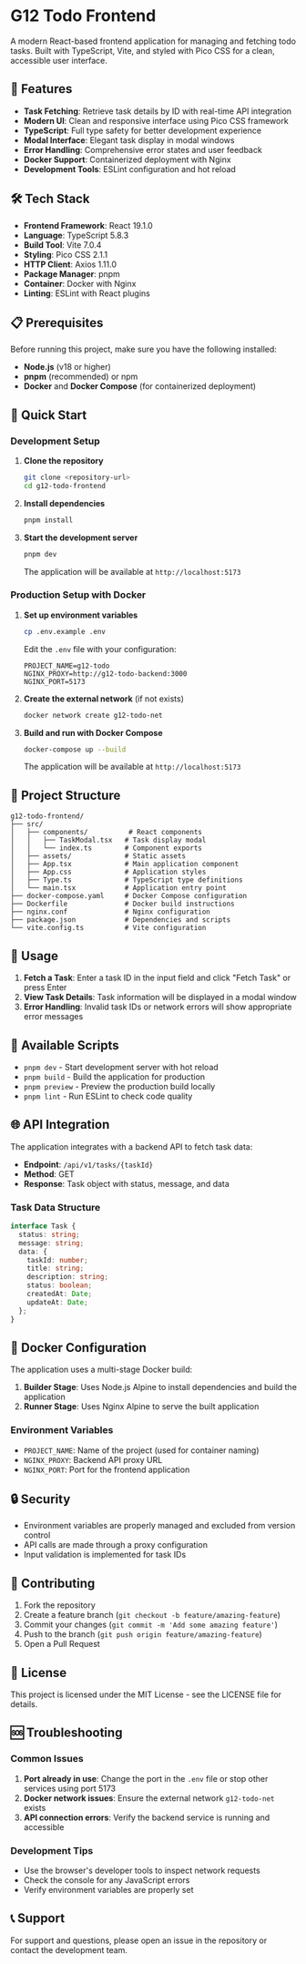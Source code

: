 # G12 Todo Frontend

A modern React-based frontend application for managing and fetching todo tasks. Built with TypeScript, Vite, and styled with Pico CSS for a clean, accessible user interface.

## 🚀 Features

- **Task Fetching**: Retrieve task details by ID with real-time API integration
- **Modern UI**: Clean and responsive interface using Pico CSS framework
- **TypeScript**: Full type safety for better development experience
- **Modal Interface**: Elegant task display in modal windows
- **Error Handling**: Comprehensive error states and user feedback
- **Docker Support**: Containerized deployment with Nginx
- **Development Tools**: ESLint configuration and hot reload

## 🛠️ Tech Stack

- **Frontend Framework**: React 19.1.0
- **Language**: TypeScript 5.8.3
- **Build Tool**: Vite 7.0.4
- **Styling**: Pico CSS 2.1.1
- **HTTP Client**: Axios 1.11.0
- **Package Manager**: pnpm
- **Container**: Docker with Nginx
- **Linting**: ESLint with React plugins

## 📋 Prerequisites

Before running this project, make sure you have the following installed:

- **Node.js** (v18 or higher)
- **pnpm** (recommended) or npm
- **Docker** and **Docker Compose** (for containerized deployment)

## 🚀 Quick Start

### Development Setup

1. **Clone the repository**

   ```bash
   git clone <repository-url>
   cd g12-todo-frontend
   ```

2. **Install dependencies**

   ```bash
   pnpm install
   ```

3. **Start the development server**

   ```bash
   pnpm dev
   ```

   The application will be available at `http://localhost:5173`

### Production Setup with Docker

1. **Set up environment variables**

   ```bash
   cp .env.example .env
   ```

   Edit the `.env` file with your configuration:

   ```env
   PROJECT_NAME=g12-todo
   NGINX_PROXY=http://g12-todo-backend:3000
   NGINX_PORT=5173
   ```

2. **Create the external network** (if not exists)

   ```bash
   docker network create g12-todo-net
   ```

3. **Build and run with Docker Compose**

   ```bash
   docker-compose up --build
   ```

   The application will be available at `http://localhost:5173`

## 📁 Project Structure

```
g12-todo-frontend/
├── src/
│   ├── components/          # React components
│   │   ├── TaskModal.tsx   # Task display modal
│   │   └── index.ts        # Component exports
│   ├── assets/             # Static assets
│   ├── App.tsx             # Main application component
│   ├── App.css             # Application styles
│   ├── Type.ts             # TypeScript type definitions
│   └── main.tsx            # Application entry point
├── docker-compose.yaml     # Docker Compose configuration
├── Dockerfile              # Docker build instructions
├── nginx.conf              # Nginx configuration
├── package.json            # Dependencies and scripts
└── vite.config.ts          # Vite configuration
```

## 🎯 Usage

1. **Fetch a Task**: Enter a task ID in the input field and click "Fetch Task" or press Enter
2. **View Task Details**: Task information will be displayed in a modal window
3. **Error Handling**: Invalid task IDs or network errors will show appropriate error messages

## 🔧 Available Scripts

- `pnpm dev` - Start development server with hot reload
- `pnpm build` - Build the application for production
- `pnpm preview` - Preview the production build locally
- `pnpm lint` - Run ESLint to check code quality

## 🌐 API Integration

The application integrates with a backend API to fetch task data:

- **Endpoint**: `/api/v1/tasks/{taskId}`
- **Method**: GET
- **Response**: Task object with status, message, and data

### Task Data Structure

```typescript
interface Task {
  status: string;
  message: string;
  data: {
    taskId: number;
    title: string;
    description: string;
    status: boolean;
    createdAt: Date;
    updateAt: Date;
  };
}
```

## 🐳 Docker Configuration

The application uses a multi-stage Docker build:

1. **Builder Stage**: Uses Node.js Alpine to install dependencies and build the application
2. **Runner Stage**: Uses Nginx Alpine to serve the built application

### Environment Variables

- `PROJECT_NAME`: Name of the project (used for container naming)
- `NGINX_PROXY`: Backend API proxy URL
- `NGINX_PORT`: Port for the frontend application

## 🔒 Security

- Environment variables are properly managed and excluded from version control
- API calls are made through a proxy configuration
- Input validation is implemented for task IDs

## 🤝 Contributing

1. Fork the repository
2. Create a feature branch (`git checkout -b feature/amazing-feature`)
3. Commit your changes (`git commit -m 'Add some amazing feature'`)
4. Push to the branch (`git push origin feature/amazing-feature`)
5. Open a Pull Request

## 📝 License

This project is licensed under the MIT License - see the LICENSE file for details.

## 🆘 Troubleshooting

### Common Issues

1. **Port already in use**: Change the port in the `.env` file or stop other services using port 5173
2. **Docker network issues**: Ensure the external network `g12-todo-net` exists
3. **API connection errors**: Verify the backend service is running and accessible

### Development Tips

- Use the browser's developer tools to inspect network requests
- Check the console for any JavaScript errors
- Verify environment variables are properly set

## 📞 Support

For support and questions, please open an issue in the repository or contact the development team.
